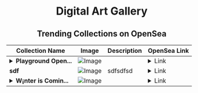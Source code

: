 <div align="center">

# Digital Art Gallery

## Trending Collections on OpenSea

| Collection Name                       | Image                                                                                     | Description                       | OpenSea Link                                                                                          |
|---------------------------------------|-------------------------------------------------------------------------------------------|-----------------------------------|--------------------------------------------------------------------------------------------------------|
| **<details><summary>Playground Open...</summary>Playground Open Ticketing Ecosystem Event 12106</details>** | ![Image](https://i.seadn.io/s/raw/files/ad4b567b5e819f5eb9dc8588aeb6896f.png?w=500&auto=format?w=200&auto=format) |  | <details><summary>Link</summary>[Playground Open Ticketing Ecosystem Event 12106](https://opensea.io/collection/playground-open-ticketing-ecosystem-event-12106)</details> |
| **sdf** | ![Image](https://i.seadn.io/s/raw/files/1fd85bbe4255f68510b11aa3b013604d.png?w=500&auto=format?w=200&auto=format) | sdfsdfsd | <details><summary>Link</summary>[sdf](https://opensea.io/collection/sdf-511)</details> |
| **<details><summary>W¡nter is Comin...</summary>W¡nter is Coming</details>** | ![Image](https://i.seadn.io/s/raw/files/778436287a330d7ed4942b8f0c6384ba.gif?w=500&auto=format?w=200&auto=format) |  | <details><summary>Link</summary>[W¡nter is Coming](https://opensea.io/collection/w-nter-is-coming-10)</details> |

</div>